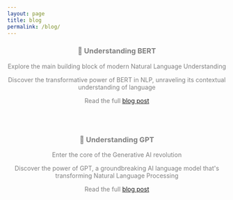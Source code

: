 ```yaml
---
layout: page
title: blog
permalink: /blog/
---
```



<center><h3><span style="color:grey">📝 Understanding BERT</span></h3></center>
<center><p><span style="color:grey">Explore the main building block of modern Natural Language Understanding</span></p></center>
<center><p><span style="color:grey">Discover the transformative power of BERT in NLP, unraveling its contextual understanding of language</span></p></center>
<center><p><span style="color:grey">Read the full <a href="https://francesco-russo-githubber.github.io/osiria/blogpost_bert/">blog post</a></span></p></center>

<br>
<br>

<center><h3><span style="color:grey">📝 Understanding GPT</span></h3></center>
<center><p><span style="color:grey">Enter the core of the Generative AI revolution</span></p></center>
<center><p><span style="color:grey">Discover the power of GPT, a groundbreaking AI language model that's transforming Natural Language Processing</span></p></center>
<center><p><span style="color:grey">Read the full <a href="https://francesco-russo-githubber.github.io/osiria/blogpost_gpt/">blog post</a></span></p></center>
